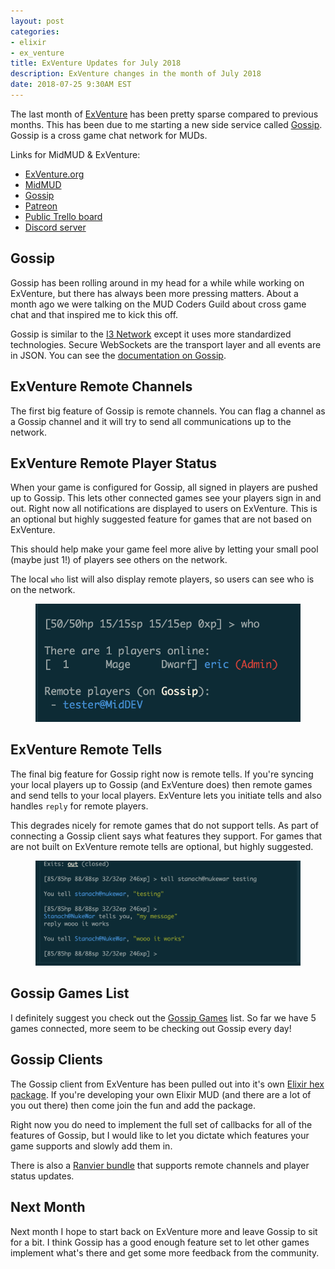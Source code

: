 ```yaml
---
layout: post
categories:
- elixir
- ex_venture
title: ExVenture Updates for July 2018
description: ExVenture changes in the month of July 2018
date: 2018-07-25 9:30AM EST
---
```


The last month of [ExVenture][exventure-github] has been pretty sparse compared to previous months. This has been due to me starting a new side service called [Gossip][gossip]. Gossip is a cross game chat network for MUDs.

Links for MidMUD & ExVenture:

- [ExVenture.org][exventure]
- [MidMUD][midmud]
- [Gossip][gossip]
- [Patreon][patreon]
- [Public Trello board][trello]
- [Discord server][discord]

## Gossip

Gossip has been rolling around in my head for a while while working on ExVenture, but there has always been more pressing matters. About a month ago we were talking on the MUD Coders Guild about cross game chat and that inspired me to kick this off.

Gossip is similar to the [I3 Network](http://lpmuds.net/intermud.html) except it uses more standardized technologies. Secure WebSockets are the transport layer and all events are in JSON. You can see the [documentation on Gossip](https://gossip.haus/docs).

## ExVenture Remote Channels

The first big feature of Gossip is remote channels. You can flag a channel as a Gossip channel and it will try to send all communications up to the network.

## ExVenture Remote Player Status

When your game is configured for Gossip, all signed in players are pushed up to Gossip. This lets other connected games see your players sign in and out. Right now all notifications are displayed to users on ExVenture. This is an optional but highly suggested feature for games that are not based on ExVenture.

This should help make your game feel more alive by letting your small pool (maybe just 1!) of players see others on the network.

The local `who` list will also display remote players, so users can see who is on the network.

<figure>
  <img src="/images/2018-07-exventure-remote-player-list.png" alt="Remote player list" />
</figure>

## ExVenture Remote Tells

The final big feature for Gossip right now is remote tells. If you're syncing your local players up to Gossip (and ExVenture does) then remote games and send tells to your local players. ExVenture lets you initiate tells and also handles `reply` for remote players.

This degrades nicely for remote games that do not support tells. As part of connecting a Gossip client says what features they support. For games that are not built on ExVenture remote tells are optional, but highly suggested.

<figure>
  <img alt="First set of remote tells" src="/images/2018-07-exventure-first-remote-tells.png" />
</figure>

## Gossip Games List

I definitely suggest you check out the [Gossip Games](https://gossip.haus/games) list. So far we have 5 games connected, more seem to be checking out Gossip every day!

## Gossip Clients

The Gossip client from ExVenture has been pulled out into it's own [Elixir hex package](https://hex.pm/packages/gossip). If you're developing your own Elixir MUD (and there are a lot of you out there) then come join the fun and add the package.

Right now you do need to implement the full set of callbacks for all of the features of Gossip, but I would like to let you dictate which features your game supports and slowly add them in.

There is also a [Ranvier bundle](https://github.com/oestrich/gossip-ranvier) that supports remote channels and player status updates.

## Next Month

Next month I hope to start back on ExVenture more and leave Gossip to sit for a bit. I think Gossip has a good enough feature set to let other games implement what's there and get some more feedback from the community.

[exventure]: http://exventure.org
[exventure-github]: https://github.com/oestrich/ex_venture
[gossip]: https://gossip.haus
[midmud]: https://midmud.com
[patreon]: https://www.patreon.com/midmud
[trello]: https://trello.com/b/PFGmFWmu/exventure
[discord]: https://discord.gg/GPEa6dB
[mud-coders]: https://mudcoders.com/
